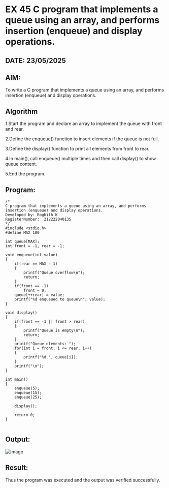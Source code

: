 # EX 45 C program that implements a queue using an array, and performs insertion (enqueue) and display operations.
## DATE: 23/05/2025
## AIM:
To write a C program that implements a queue using an array, and performs insertion (enqueue) and display operations. 

## Algorithm
1.Start the program and declare an array to implement the queue with front and rear.

2.Define the enqueue() function to insert elements if the queue is not full.

3.Define the display() function to print all elements from front to rear.

4.In main(), call enqueue() multiple times and then call display() to show queue content.

5.End the program.

## Program:
```
/*
C program that implements a queue using an array, and performs insertion (enqueue) and display operations.
Developed by: Roghith K
RegisterNumber:  212222040135
*/
#include <stdio.h>
#define MAX 100

int queue[MAX];
int front = -1, rear = -1;

void enqueue(int value)
{
    if(rear == MAX - 1)
    {
        printf("Queue overflow\n");
        return;
    }
    if(front == -1)
        front = 0;
    queue[++rear] = value;
    printf("%d enqueued to queue\n", value);
}

void display()
{
    if(front == -1 || front > rear)
    {
        printf("Queue is empty\n");
        return;
    }
    printf("Queue elements: ");
    for(int i = front; i <= rear; i++)
    {
        printf("%d ", queue[i]);
    }
    printf("\n");
}

int main()
{
    enqueue(5);
    enqueue(15);
    enqueue(25);

    display();

    return 0;
}


```

## Output:
![image](https://github.com/user-attachments/assets/80cfbb8e-5df8-4270-ad00-fd68e3813c15)



## Result:
Thus the program was executed and the output was verified successfully.
